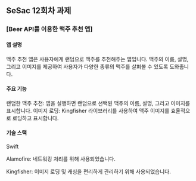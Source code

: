 ## SeSac 12회차 과제

### [Beer API를 이용한 맥주 추천 앱]


#### 앱 설명
맥주 추천 앱은 사용자에게 랜덤으로 맥주를 추천해주는 앱입니다. 맥주의 이름, 설명, 그리고 이미지를 제공하여 사용자가 다양한 종류의 맥주를 살펴볼 수 있도록 도와줍니다.

#### 주요 기능
랜덤한 맥주 추천: 앱을 실행하면 랜덤으로 선택된 맥주의 이름, 설명, 그리고 이미지를 표시합니다.
이미지 로딩: Kingfisher 라이브러리를 사용하여 맥주 이미지를 효율적으로 로딩하고 표시합니다.

#### 기술 스택
Swift

Alamofire: 네트워킹 처리를 위해 사용되었습니다.

Kingfisher: 이미지 로딩 및 캐싱을 편리하게 관리하기 위해 사용되었습니다.
